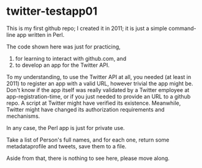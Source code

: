 twitter-testapp01
=========
This is my first github repo; I created it in 2011; it is just a simple command-line app written in Perl. 

The code shown here was just for practicing, 
  1. for learning to interact with github.com, and 
  2. to develop an app for the Twitter API.

To my understanding, to use the Twitter API at all, you needed (at least in 2011) to register an app with a valid URL, however trivial the app might be.
Don't know if the app itself was really validated by a Twitter employee at app-registration-time, 
or if you just needed to provide an URL to a github repo. A script at Twitter might have verified its existence. Meanwhile, Twitter might have changed its authorization requirements and mechanisms.

In any case, the Perl app is just for private use. 

Take a list of Person's full names, and for each one, return some metadataprofile  and tweets, save them to a file.



Aside from that, there is nothing to see here, please move along.
